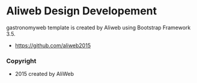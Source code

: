 # Aliweb Design Developement

 gastronomyweb template is created by Aliweb using Bootstrap Framework 3.5.

 * https://github.com/aliweb2015
 
### Copyright
* 2015 created by AliWeb


